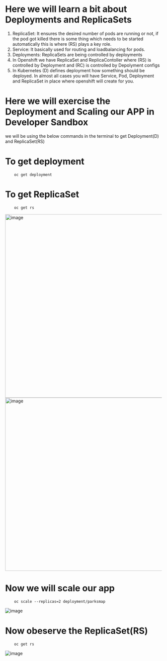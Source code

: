 # Here we will learn a bit about Deployments and ReplicaSets

1) ReplicaSet: It ensures the desired number of pods are running or not, if the pod got killed there is some thing which 
   needs to be started automatically this is where (RS) plays a key role.
2) Service: It basically used for routing and loadbalancing for pods.
3) Deployments: ReplicaSets are being controlled by deployments
4) In Openshift we have ReplicaSet and ReplicaContoller where (RS) is controlled by Deployment and (RC) is controlled by Depolyment configs
5) In Kubernetes (D) defines deployment how something should be deployed. In almost all cases you will have Service, Pod, Deployment and ReplicaSet in place where openshift will create for you.

# Here we will exercise the Deployment and Scaling our APP in Developer Sandbox

   we will be using the below commands in the terminal to get Deployment(D) and ReplicaSet(RS)
  
   # To get deployment
   		oc get deployment 
   # To get ReplicaSet
      	oc get rs
        
<img width="590" alt="image" src="https://github.com/sreeav6/RedHatOpenshift/assets/139438620/db5759b0-483e-4143-b9ce-8fb84e9a1582">
<img width="557" alt="image" src="https://github.com/sreeav6/RedHatOpenshift/assets/139438620/c4d1f72e-4106-4d14-8b97-60b470b2b71b">

# Now we will scale our app
 		oc scale --replicas=2 deployment/parksmap
![image](https://github.com/sreeav6/RedHatOpenshift/assets/139438620/b99f5364-5e29-4461-a8c8-e81ea1dcbbe0)
# Now obeserve the ReplicaSet(RS) 
 		oc get rs
![image](https://github.com/sreeav6/RedHatOpenshift/assets/139438620/151cbc6c-bf6f-4d19-82f4-4b028ffb9b0a)


